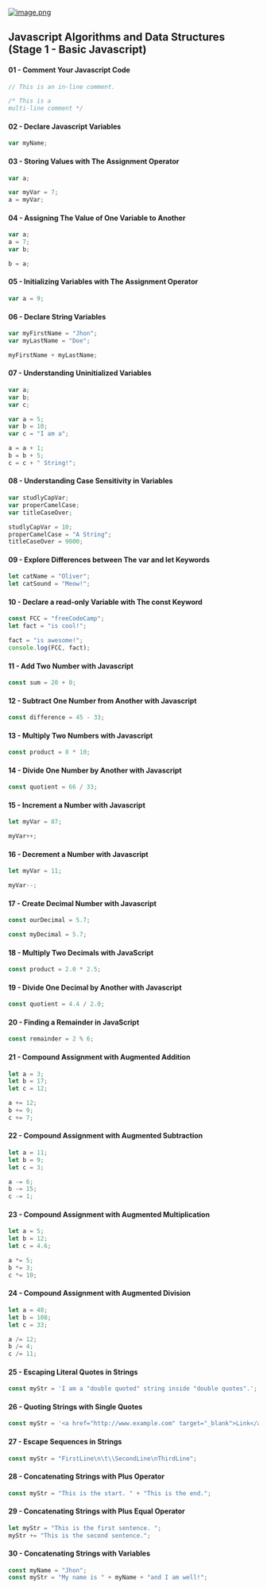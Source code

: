 [![image.png](https://i.postimg.cc/brpV1vM8/image.png)](https://postimg.cc/zb2krq8P)

## Javascript Algorithms and Data Structures (Stage 1 - Basic Javascript)

#### 01 - Comment Your Javascript Code

```js
// This is an in-line comment.

/* This is a
multi-line comment */
```

#### 02 - Declare Javascript Variables

```js
var myName;
```

#### 03 - Storing Values with The Assignment Operator

```js
var a;

var myVar = 7;
a = myVar;
```

#### 04 - Assigning The Value of One Variable to Another

```js
var a;
a = 7;
var b;

b = a;
```

#### 05 - Initializing Variables with The Assignment Operator

```js
var a = 9;
```

#### 06 - Declare String Variables

```js
var myFirstName = "Jhon";
var myLastName = "Doe";

myFirstName + myLastName;
```

#### 07 - Understanding Uninitialized Variables

```js
var a;
var b;
var c;

var a = 5;
var b = 10;
var c = "I am a";

a = a + 1;
b = b + 5;
c = c + " String!";
```

#### 08 - Understanding Case Sensitivity in Variables

```js
var studlyCapVar;
var properCamelCase;
var titleCaseOver;

studlyCapVar = 10;
properCamelCase = "A String";
titleCaseOver = 9000;
```

#### 09 - Explore Differences between The var and let Keywords

```js
let catName = "Oliver";
let catSound = "Meow!";
```

#### 10 - Declare a read-only Variable with The const Keyword

```js
const FCC = "freeCodeCamp";
let fact = "is cool!";

fact = "is awesome!";
console.log(FCC, fact);
```

#### 11 - Add Two Number with Javascript

```js
const sum = 20 + 0;
```

#### 12 - Subtract One Number from Another with Javascript

```js
const difference = 45 - 33;
```

#### 13 - Multiply Two Numbers with Javascript

```js
const product = 8 * 10;
```

#### 14 - Divide One Number by Another with Javascript

```js
const quotient = 66 / 33;
```

#### 15 - Increment a Number with Javascript

```js
let myVar = 87;

myVar++;
```

#### 16 - Decrement a Number with Javascript

```js
let myVar = 11;

myVar--;
```

#### 17 - Create Decimal Number with Javascript

```js
const ourDecimal = 5.7;

const myDecimal = 5.7;
```

#### 18 - Multiply Two Decimals with JavaScript

```js
const product = 2.0 * 2.5;
```

#### 19 - Divide One Decimal by Another with Javascript

```js
const quotient = 4.4 / 2.0;
```

#### 20 - Finding a Remainder in JavaScript

```js
const remainder = 2 % 6;
```

#### 21 - Compound Assignment with Augmented Addition

```js
let a = 3;
let b = 17;
let c = 12;

a += 12;
b += 9;
c += 7;
```

#### 22 - Compound Assignment with Augmented Subtraction

```js
let a = 11;
let b = 9;
let c = 3;

a -= 6;
b -= 15;
c -= 1;
```

#### 23 - Compound Assignment with Augmented Multiplication

```js
let a = 5;
let b = 12;
let c = 4.6;

a *= 5;
b *= 3;
c *= 10;
```

#### 24 - Compound Assignment with Augmented Division

```js
let a = 48;
let b = 108;
let c = 33;

a /= 12;
b /= 4;
c /= 11;
```

#### 25 - Escaping Literal Quotes in Strings

```js
const myStr = 'I am a "double quoted" string inside "double quotes".';
```

#### 26 - Quoting Strings with Single Quotes

```js
const myStr = '<a href="http://www.example.com" target="_blank">Link</a>';
```

#### 27 - Escape Sequences in Strings

```js
const myStr = "FirstLine\n\t\\SecondLine\nThirdLine";
```

#### 28 - Concatenating Strings with Plus Operator

```js
const myStr = "This is the start. " + "This is the end.";
```

#### 29 - Concatenating Strings with Plus Equal Operator

```js
let myStr = "This is the first sentence. ";
myStr += "This is the second sentence.";
```

#### 30 - Concatenating Strings with Variables

```js
const myName = "Jhon";
const myStr = "My name is " + myName + "and I am well!";
```
